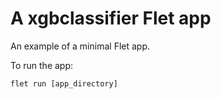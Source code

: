 # A xgbclassifier Flet app

An example of a minimal Flet app.

To run the app:

```
flet run [app_directory]
```